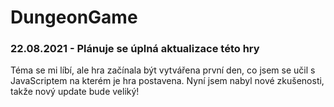 # DungeonGame
### 22.08.2021 - Plánuje se úplná aktualizace této hry
Téma se mi líbí, ale hra začínala být vytvářena první den, co jsem se učil s JavaScriptem na kterém je hra postavena.
Nyní jsem nabyl nové zkušenosti, takže nový update bude veliký!
